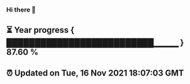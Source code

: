 ### Hi there 👋
⏳ Year progress { ██████████████████████████▁▁▁▁ } 87.60 %
---
⏰ Updated on Tue, 16 Nov 2021 18:07:03 GMT
---

